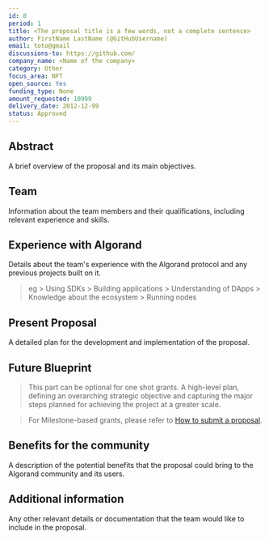 ```yaml
---
id: 0
period: 1
title: <The proposal title is a few words, not a complete sentence>
author: FirstName LastName (@GitHubUsername)
email: toto@gmail
discussions-to: https://github.com/
company_name: <Name of the company>
category: Other
focus_area: NFT
open_source: Yes
funding_type: None
amount_requested: 10999
delivery_date: 2012-12-99
status: Approved
---
```


## Abstract
A brief overview of the proposal and its main objectives.

## Team
Information about the team members and their qualifications, including relevant experience and skills.

## Experience with Algorand
Details about the team's experience with the Algorand protocol and any previous projects built on it.
> eg
    > Using SDKs 
    > Building applications
    > Understanding of DApps
    > Knowledge about the ecosystem
    > Running nodes

## Present Proposal
A detailed plan for the development and implementation of the proposal.

## Future Blueprint
> This part can be optional for one shot grants.
A high-level plan, defining an overarching strategic objective and capturing the major steps planned for achieving the project at a greater scale.

> For Milestone-based grants, please refer to <a href="https://github.com/algorandfoundation/ARCs/blob/main/ARCs/arc-0034.md#submit-a-proposal"> How to submit a proposal</a>.

## Benefits for the community
A description of the potential benefits that the proposal could bring to the Algorand community and its users.

## Additional information
Any other relevant details or documentation that the team would like to include in the proposal.